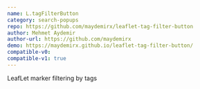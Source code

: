 ```yaml
---
name: L.tagFilterButton
category: search-popups
repo: https://github.com/maydemirx/leaflet-tag-filter-button
author: Mehmet Aydemir
author-url: https://github.com/maydemirx
demo: https://maydemirx.github.io/leaflet-tag-filter-button/
compatible-v0:
compatible-v1: true
---
```


LeafLet marker filtering by tags
